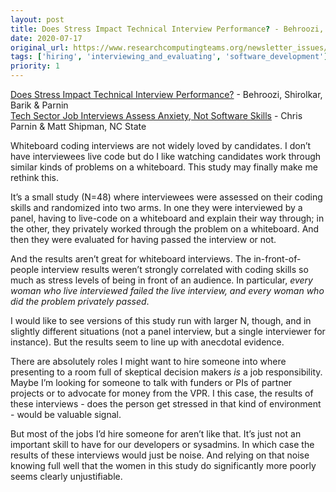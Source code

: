 ```yaml
---
layout: post
title: Does Stress Impact Technical Interview Performance? - Behroozi, Shirolkar, Barik & Parnin<br/>
date: 2020-07-17
original_url: https://www.researchcomputingteams.org/newsletter_issues/0033
tags: ['hiring', 'interviewing_and_evaluating', 'software_development']
priority: 1
---
```


<!-- markdownlint-disable MD033 -->
<!-- markdownlint-disable MD041 -->
<!-- markdownlint-disable MD049 -->

[Does Stress Impact Technical Interview Performance?](http://chrisparnin.me/pdf/stress_FSE_20.pdf) - Behroozi, Shirolkar, Barik & Parnin<br/>
[Tech Sector Job Interviews Assess Anxiety, Not Software Skills](https://news.ncsu.edu/2020/07/tech-job-interviews-anxiety/) - Chris Parnin & Matt Shipman, NC State

Whiteboard coding interviews are not widely loved by candidates.  I don’t have interviewees live code but do I like watching candidates work through similar kinds of problems on a whiteboard.  This study may finally make me rethink this.

It’s a small study (N=48) where interviewees were assessed on their coding skills and randomized into two arms.  In one they were interviewed by a panel, having to live-code on a whiteboard and explain their way through; in the other, they privately worked through the problem on a whiteboard.  And then they were evaluated for having passed the interview or not.

And the results aren’t great for whiteboard interviews.  The in-front-of-people interview results weren’t strongly correlated with coding skills so much as stress levels of being in front of an audience.  In particular, *every woman who live interviewed failed the live interview, and every woman who did the problem privately passed*.

I would like to see versions of this study run with larger N, though, and in slightly different situations (not a panel interview, but a single interviewer for instance).  But the results seem to line up with anecdotal evidence.

There are absolutely roles I might want to hire someone into where presenting to a room full of skeptical decision makers *is* a job responsibility.  Maybe I’m looking for someone to talk with funders or PIs of partner projects or to advocate for money from the VPR.  I this case, the results of these interviews - does the person get stressed in that kind of environment - would be valuable signal.

But most of the jobs I’d hire someone for aren’t like that.  It’s just not an important skill to have for our developers or sysadmins.  In which case the results of these interviews would just be noise.  And relying on that noise knowing full well that the women in this study do significantly more poorly seems clearly unjustifiable.